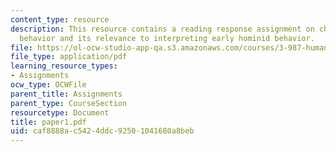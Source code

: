 ```yaml
---
content_type: resource
description: This resource contains a reading response assignment on chimp and bonobo
  behavior and its relevance to interpreting early hominid behavior.
file: https://ol-ocw-studio-app-qa.s3.amazonaws.com/courses/3-987-human-origins-and-evolution-spring-2006/caf8888ac5424ddc92501041680a8beb_paper1.pdf
file_type: application/pdf
learning_resource_types:
- Assignments
ocw_type: OCWFile
parent_title: Assignments
parent_type: CourseSection
resourcetype: Document
title: paper1.pdf
uid: caf8888a-c542-4ddc-9250-1041680a8beb
---
```

